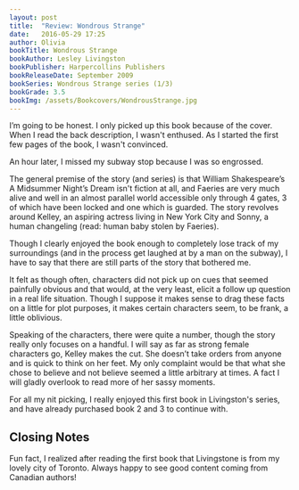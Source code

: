 ```yaml
---
layout: post
title:  "Review: Wondrous Strange"
date:   2016-05-29 17:25
author: Olivia
bookTitle: Wondrous Strange
bookAuthor: Lesley Livingston
bookPublisher: Harpercollins Publishers
bookReleaseDate: September 2009
bookSeries: Wondrous Strange series (1/3)
bookGrade: 3.5
bookImg: /assets/Bookcovers/WondrousStrange.jpg
---
```

I’m going to be honest. I only picked up this book because of the cover. When I read the back description, I wasn't enthused. As I started the first few pages of the book, I wasn't convinced.

An hour later, I missed my subway stop because I was so engrossed.
<!--more-->
The general premise of the story (and series) is that William Shakespeare’s A Midsummer Night’s Dream isn't fiction at all, and Faeries are very much alive and well in an almost parallel world accessible only through 4 gates, 3 of which have been locked and one which is guarded. The story revolves around Kelley, an aspiring actress living in New York City and Sonny, a human changeling (read: human baby stolen by Faeries).

Though I clearly enjoyed the book enough to completely lose track of my surroundings (and in the process get laughed at by a man on the subway), I have to say that there are still parts of the story that bothered me.

It felt as though often, characters did not pick up on cues that seemed painfully obvious and that would, at the very least,  elicit a follow up question in a real life situation. Though I suppose it makes sense to drag these facts on a little for plot purposes, it makes certain characters seem, to be frank, a little oblivious.

Speaking of the characters, there were quite a number, though the story really only focuses on a handful. I will say as far as strong female characters go, Kelley makes the cut. She doesn’t take orders from anyone and is quick to think on her feet. My only complaint would be that what she chose to believe and not believe seemed a little arbitrary at times. A fact I will gladly overlook to read more of her sassy moments.

For all my nit picking, I really enjoyed this first book in Livingston's series, and have already purchased book 2 and 3 to continue with.

## Closing Notes

Fun fact, I realized after reading the first book that Livingstone is from my lovely city of Toronto. Always happy to see good content coming from Canadian authors!
